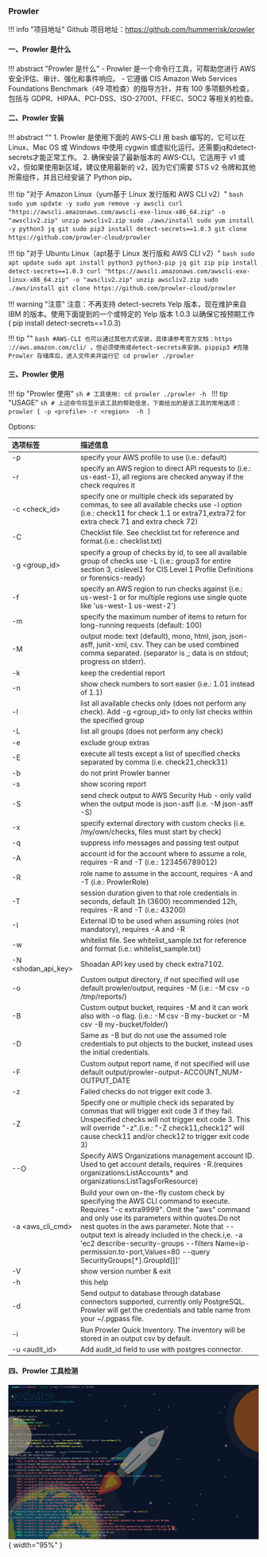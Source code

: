 
### Prowler

!!! info "项目地址"
    Github 项目地址：https://github.com/hummerrisk/prowler
 
#### 一、Prowler 是什么

!!! abstract "Prowler 是什么"
    - Prowler 是一个命令行工具，可帮助您进行 AWS 安全评估、审计、强化和事件响应。
    - 它遵循 CIS Amazon Web Services Foundations Benchmark（49 项检查）的指导方针，并有 100 多项额外检查，包括与 GDPR、HIPAA、PCI-DSS、ISO-27001、FFIEC、SOC2 等相关的检查。

#### 二、Prowler 安装

!!! abstract ""
    1. Prowler 是使用下面的 AWS-CLI 用 bash 编写的，它可以在 Linux、Mac OS 或 Windows 中使用 cygwin 或虚拟化运行。还需要jq和detect-secrets才能正常工作。
    2. 确保安装了最新版本的 AWS-CLI。它适用于 v1 或 v2，但如果使用新区域，建议使用最新的 v2，因为它们需要 STS v2 令牌和其他所需组件，并且已经安装了 Python pip。

!!! tip "对于 Amazon Linux（yum基于 Linux 发行版和 AWS CLI v2）"
    ```bash
    sudo yum update -y
    sudo yum remove -y awscli
    curl "https://awscli.amazonaws.com/awscli-exe-linux-x86_64.zip" -o "awscliv2.zip"
    unzip awscliv2.zip
    sudo ./aws/install
    sudo yum install -y python3 jq git
    sudo pip3 install detect-secrets==1.0.3
    git clone https://github.com/prowler-cloud/prowler
    ```

!!! tip "对于 Ubuntu Linux（apt基于 Linux 发行版和 AWS CLI v2）"
    ```bash
    sudo apt update
    sudo apt install python3 python3-pip jq git zip
    pip install detect-secrets==1.0.3
    curl "https://awscli.amazonaws.com/awscli-exe-linux-x86_64.zip" -o "awscliv2.zip"
    unzip awscliv2.zip
    sudo ./aws/install
    git clone https://github.com/prowler-cloud/prowler
    ```

!!! warning "注意"
    注意：不再支持 detect-secrets Yelp 版本，现在维护来自 IBM 的版本。使用下面提到的一个或特定的 Yelp 版本 1.0.3 以确保它按预期工作 ( pip install detect-secrets==1.0.3)

!!! tip ""
    ```bash
    #AWS-CLI 也可以通过其他方式安装，具体请参考官方文档：https ://aws.amazon.com/cli/ ，但必须使用或detect-secrets来安装。pippip3
    #克隆 Prowler 存储库后，进入文件夹并运行它
    cd prowler
    ./prowler
    ```

#### 三、Prowler 使用

!!! tip "Prowler 使用"
    ```sh
    # 工具使用:
    cd prowler
    ./prowler -h
    ```
!!! tip "USAGE"
    ```sh
    # 上述命令将显示该工具的帮助信息，下面给出的是该工具的常用选项：
    prowler [ -p <profile> -r <region>  -h ]
    ```

Options:

| 选项标签                           | 描述信息                                                                                                                                                                                                                                                                                                                                                                                                                                                                                                                                                                                                                                                                                                                                                                         |
|:-------------------------------|:-----------------------------------------------------------------------------------------------------------------------------------------------------------------------------------------------------------------------------------------------------------------------------------------------------------------------------------------------------------------------------------------------------------------------------------------------------------------------------------------------------------------------------------------------------------------------------------------------------------------------------------------------------------------------------------------------------------------------------------------------------------------------------|
| -p <profile>                   | specify your AWS profile to use (i.e.: default)                                                                                                                                                                                                                                                                                                                                                                                                                                                                                                                                                                                                                                                                                                                              |
| -r <region>                    | specify an AWS region to direct API requests to (i.e.: us-east-1), all regions are checked anyway if the check requires it                                                                                                                                                                                                                                                                                                                                                                                                                                                                                                                                                                                                                                                   |
| -c <check_id>                  | specify one or multiple check ids separated by commas, to see all available checks use -l option (i.e.: check11 for check 1.1 or extra71,extra72 for extra check 71 and extra check 72)                                                                                                                                                                                                                                                                                                                                                                                                                                                                                                                                                                                      |
| -C                             | Checklist file. See checklist.txt for reference and format.(i.e.: checklist.txt)                                                                                                                                                                                                                                                                                                                                                                                                                                                                                                                                                                                                                                                                                             |
| -g <group_id>                  | specify a group of checks by id, to see all available group of checks use  -L (i.e.: group3 for entire section 3, cislevel1 for CIS Level 1 Profile Definitions or forensics-ready)                                                                                                                                                                                                                                                                                                                                                                                                                                                                                                                                                                                          |
| -f <filterregion>              | specify an AWS region to run checks against (i.e.: us-west-1 or for multiple regions use single quote like 'us-west-1 us-west-2')                                                                                                                                                                                                                                                                                                                                                                                                                                                                                                                                                                                                                                            |
| -m <maxitems>                  | specify the maximum number of items to return for long-running requests (default: 100)                                                                                                                                                                                                                                                                                                                                                                                                                                                                                                                                                                                                                                                                                       |
| -M <mode>                      | output mode: text (default), mono, html, json, json-asff, junit-xml, csv. They can be used combined comma separated. (separator is ,; data is on stdout; progress on stderr).                                                                                                                                                                                                                                                                                                                                                                                                                                                                                                                                                                                                |
| -k                             | keep the credential report                                                                                                                                                                                                                                                                                                                                                                                                                                                                                                                                                                                                                                                                                                                                                   |
| -n                             | show check numbers to sort easier (i.e.: 1.01 instead of 1.1)                                                                                                                                                                                                                                                                                                                                                                                                                                                                                                                                                                                                                                                                                                                |
| -l                             | list all available checks only (does not perform any check). Add -g <group_id> to only list checks within the specified group                                                                                                                                                                                                                                                                                                                                                                                                                                                                                                                                                                                                                                                |
| -L                             | list all groups (does not perform any check)                                                                                                                                                                                                                                                                                                                                                                                                                                                                                                                                                                                                                                                                                                                                 |
| -e                             | exclude group extras                                                                                                                                                                                                                                                                                                                                                                                                                                                                                                                                                                                                                                                                                                                                                         |
| -E                             | execute all tests except a list of specified checks separated by comma (i.e. check21,check31)                                                                                                                                                                                                                                                                                                                                                                                                                                                                                                                                                                                                                                                                                |
| -b                             | do not print Prowler banner                                                                                                                                                                                                                                                                                                                                                                                                                                                                                                                                                                                                                                                                                                                                                  |
| -s                             | show scoring report                                                                                                                                                                                                                                                                                                                                                                                                                                                                                                                                                                                                                                                                                                                                                          |
| -S                             | send check output to AWS Security Hub - only valid when the output mode is json-asff (i.e. -M json-asff -S)                                                                                                                                                                                                                                                                                                                                                                                                                                                                                                                                                                                                                                                                  |
| -x                             | specify external directory with custom checks (i.e. /my/own/checks, files must start by check)                                                                                                                                                                                                                                                                                                                                                                                                                                                                                                                                                                                                                                                                               |
| -q                             | suppress info messages and passing test output                                                                                                                                                                                                                                                                                                                                                                                                                                                                                                                                                                                                                                                                                                                               |
| -A                             | account id for the account where to assume a role, requires -R and -T (i.e.: 123456789012)                                                                                                                                                                                                                                                                                                                                                                                                                                                                                                                                                                                                                                                                                   |
| -R                             | role name to assume in the account, requires -A and -T (i.e.: ProwlerRole)                                                                                                                                                                                                                                                                                                                                                                                                                                                                                                                                                                                                                                                                                                   |
| -T                             | session duration given to that role credentials in seconds, default 1h (3600) recommended 12h, requires -R and -T (i.e.: 43200)                                                                                                                                                                                                                                                                                                                                                                                                                                                                                                                                                                                                                                              |
| -I                             | External ID to be used when assuming roles (not mandatory), requires -A and -R                                                                                                                                                                                                                                                                                                                                                                                                                                                                                                                                                                                                                                                                                               |
| -w                             | whitelist file. See whitelist_sample.txt for reference and format (i.e.: whitelist_sample.txt)                                                                                                                                                                                                                                                                                                                                                                                                                                                                                                                                                                                                                                                                               |
| -N <shodan_api_key>            | Shoadan API key used by check extra7102.                                                                                                                                                                                                                                                                                                                                                                                                                                                                                                                                                                                                                                                                                                                                     |
| -o                             | Custom output directory, if not specified will use default prowler/output, requires -M <mode> (i.e.: -M csv -o /tmp/reports/)                                                                                                                                                                                                                                                                                                                                                                                                                                                                                                                                                                                                                                                |
| -B                             | Custom output bucket, requires -M <mode> and it can work also with -o flag. (i.e.: -M csv -B my-bucket or -M csv -B my-bucket/folder/)                                                                                                                                                                                                                                                                                                                                                                                                                                                                                                                                                                                                                                       |
| -D                             | Same as -B but do not use the assumed role credentials to put objects to the bucket, instead uses the initial credentials.                                                                                                                                                                                                                                                                                                                                                                                                                                                                                                                                                                                                                                                   |
| -F                             | Custom output report name, if not specified will use default output/prowler-output-ACCOUNT_NUM-OUTPUT_DATE                                                                                                                                                                                                                                                                                                                                                                                                                                                                                                                                                                                                                                                                   |
| -z                             | Failed checks do not trigger exit code 3.                                                                                                                                                                                                                                                                                                                                                                                                                                                                                                                                                                                                                                                                                                                                    |
| -Z                             | Specify one or multiple check ids separated by commas that will trigger exit code 3 if they fail. Unspecified checks will not trigger exit code 3. This will override "-z".(i.e.: "-Z check11,check12" will cause check11 and/or check12 to trigger exit code 3)                                                                                                                                                                                                                                                                                                                                                                                                                                                                                                             |
| --O <mgmnt acct ID>            | Specify AWS Organizations management account ID. Used to get account details, requires -R.(requires organizations:ListAccounts* and organizations:ListTagsForResource)                                                                                                                                                                                                                                                                                                                                                                                                                                                                                                                                                                                                       |
| -a <aws_cli_cmd>               | Build your own on-the-fly custom check by specifying the AWS CLI command to execute. Requires "-c extra9999". Omit the "aws" command and only use its parameters within quotes.Do not nest quotes in the aws parameter. Note that --output text is already included in the check.i,e. -a 'ec2 describe-security-groups --filters Name=ip-permission.to-port,Values=80 --query SecurityGroups[*].GroupId[]]'                                                                                                                                                                                                                                                                                                                                                                  |
| -V                             | show version number & exit                                                                                                                                                                                                                                                                                                                                                                                                                                                                                                                                                                                                                                                                                                                                                   |
| -h                             | this help                                                                                                                                                                                                                                                                                                                                                                                                                                                                                                                                                                                                                                                                                                                                                                    |
| -d <provider>                  | Send output to database through database connectors supported, currently only PostgreSQL. Prowler will get the credentials and table name from your ~/.pgpass file.                                                                                                                                                                                                                                                                                                                                                                                                                                                                                                                                                                                                          |
| -i                             | Run Prowler Quick Inventory. The inventory will be stored in an output csv by default.                                                                                                                                                                                                                                                                                                                                                                                                                                                                                                                                                                                                                                                                                       |
| -u <audit_id>                  | Add audit_id field to use with postgres connector.                                                                                                                                                                                                                                                                                                                                                                                                                                                                                                                                                                                                                                                                                                                           |

#### 四、Prowler 工具检测

![prowler](../../img/question/prowler1.png){ width="95%" }


